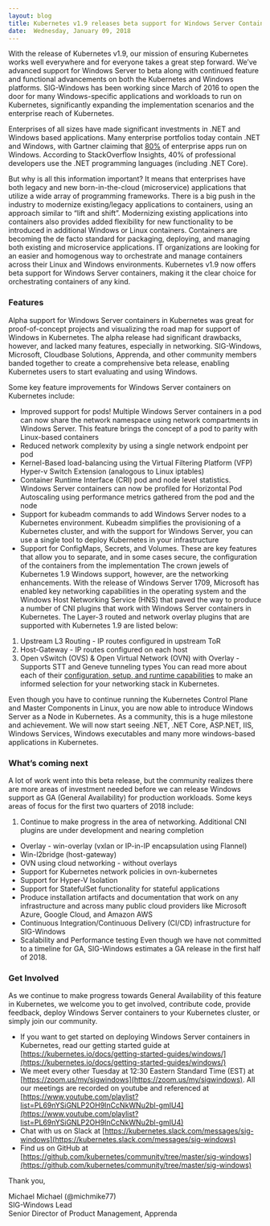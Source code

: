 ```yaml
---
layout: blog
title: Kubernetes v1.9 releases beta support for Windows Server Containers
date:  Wednesday, January 09, 2018
---
```


With the release of Kubernetes v1.9, our mission of ensuring Kubernetes works well everywhere and for everyone takes a great step forward. We’ve advanced support for Windows Server to beta along with continued feature and functional advancements on both the Kubernetes and Windows platforms. SIG-Windows has been working since March of 2016 to open the door for many Windows-specific applications and workloads to run on Kubernetes, significantly expanding the implementation scenarios and the enterprise reach of Kubernetes.  

Enterprises of all sizes have made significant investments in .NET and Windows based applications. Many enterprise portfolios today contain .NET and Windows, with Gartner claiming that [80%](http://www.gartner.com/document/3446217) of enterprise apps run on Windows. According to StackOverflow Insights, 40% of professional developers use the .NET programming languages (including .NET Core).  

But why is all this information important? It means that enterprises have both legacy and new born-in-the-cloud (microservice) applications that utilize a wide array of programming frameworks. There is a big push in the industry to modernize existing/legacy applications to containers, using an approach similar to “lift and shift”. Modernizing existing applications into containers also provides added flexibility for new functionality to be introduced in additional Windows or Linux containers. Containers are becoming the de facto standard for packaging, deploying, and managing both existing and microservice applications. IT organizations are looking for an easier and homogenous way to orchestrate and manage containers across their Linux and Windows environments. Kubernetes v1.9 now offers beta support for Windows Server containers, making it the clear choice for orchestrating containers of any kind.  



### Features
Alpha support for Windows Server containers in Kubernetes was great for proof-of-concept projects and visualizing the road map for support of Windows in Kubernetes. The alpha release had significant drawbacks, however, and lacked many features, especially in networking. SIG-Windows, Microsoft, Cloudbase Solutions, Apprenda, and other community members banded together to create a comprehensive beta release, enabling Kubernetes users to start evaluating and using Windows.  

Some key feature improvements for Windows Server containers on Kubernetes include:  

- Improved support for pods! Multiple Windows Server containers in a pod can now share the network namespace using network compartments in Windows Server. This feature brings the concept of a pod to parity with Linux-based containers
- Reduced network complexity by using a single network endpoint per pod
- Kernel-Based load-balancing using the Virtual Filtering Platform (VFP) Hyper-v Switch Extension (analogous to Linux iptables)
- Container Runtime Interface (CRI) pod and node level statistics. Windows Server containers can now be profiled for Horizontal Pod Autoscaling using performance metrics gathered from the pod and the node
- Support for kubeadm commands to add Windows Server nodes to a Kubernetes environment. Kubeadm simplifies the provisioning of a Kubernetes cluster, and with the support for Windows Server, you can use a single tool to deploy Kubernetes in your infrastructure
- Support for ConfigMaps, Secrets, and Volumes. These are key features that allow you to separate, and in some cases secure, the configuration of the containers from the implementation
The crown jewels of Kubernetes 1.9 Windows support, however, are the networking enhancements. With the release of Windows Server 1709, Microsoft has enabled key networking capabilities in the operating system and the Windows Host Networking Service (HNS) that paved the way to produce a number of CNI plugins that work with Windows Server containers in Kubernetes. The Layer-3 routed and network overlay plugins that are supported with Kubernetes 1.9 are listed below:  

1. Upstream L3 Routing - IP routes configured in upstream ToR
2. Host-Gateway - IP routes configured on each host
3. Open vSwitch (OVS) & Open Virtual Network (OVN) with Overlay - Supports STT and Geneve tunneling types
You can read more about each of their [configuration, setup, and runtime capabilities](https://kubernetes.io/docs/getting-started-guides/windows/) to make an informed selection for your networking stack in Kubernetes.  

Even though you have to continue running the Kubernetes Control Plane and Master Components in Linux, you are now able to introduce Windows Server as a Node in Kubernetes. As a community, this is a huge milestone and achievement. We will now start seeing .NET, .NET Core, ASP.NET, IIS, Windows Services, Windows executables and many more windows-based applications in Kubernetes.  

### What’s coming next
A lot of work went into this beta release, but the community realizes there are more areas of investment needed before we can release Windows support as GA (General Availability) for production workloads. Some keys areas of focus for the first two quarters of 2018 include:  

1. Continue to make progress in the area of networking. Additional CNI plugins are under development and nearing completion
- Overlay - win-overlay (vxlan or IP-in-IP encapsulation using Flannel)&nbsp;
- Win-l2bridge (host-gateway)&nbsp;
- OVN using cloud networking - without overlays
- Support for Kubernetes network policies in ovn-kubernetes
- Support for Hyper-V Isolation
- Support for StatefulSet functionality for stateful applications
- Produce installation artifacts and documentation that work on any infrastructure and across many public cloud providers like Microsoft Azure, Google Cloud, and Amazon AWS
- Continuous Integration/Continuous Delivery (CI/CD) infrastructure for SIG-Windows
- Scalability and Performance testing
Even though we have not committed to a timeline for GA, SIG-Windows estimates a GA release in the first half of 2018.



### Get Involved
As we continue to make progress towards General Availability of this feature in Kubernetes, we welcome you to get involved, contribute code, provide feedback, deploy Windows Server containers to your Kubernetes cluster, or simply join our community.  

- If you want to get started on deploying Windows Server containers in Kubernetes, read our getting started guide at [https://kubernetes.io/docs/getting-started-guides/windows/](https://kubernetes.io/docs/getting-started-guides/windows/)
- We meet every other Tuesday at 12:30 Eastern Standard Time (EST) at [https://zoom.us/my/sigwindows](https://zoom.us/my/sigwindows). All our meetings are recorded on youtube and referenced at [https://www.youtube.com/playlist?list=PL69nYSiGNLP2OH9InCcNkWNu2bl-gmIU4](https://www.youtube.com/playlist?list=PL69nYSiGNLP2OH9InCcNkWNu2bl-gmIU4)
- Chat with us on Slack at [https://kubernetes.slack.com/messages/sig-windows](https://kubernetes.slack.com/messages/sig-windows)
- Find us on GitHub at [https://github.com/kubernetes/community/tree/master/sig-windows](https://github.com/kubernetes/community/tree/master/sig-windows)



Thank you,  

Michael Michael (@michmike77)  
SIG-Windows Lead  
Senior Director of Product Management, Apprenda
